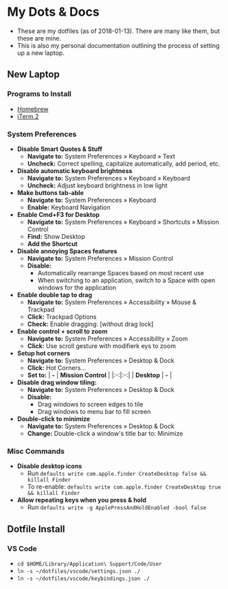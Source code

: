 # My Dots & Docs
- These are my dotfiles (as of 2018-01-13). There are many like them, but these are mine.
- This is also my personal documentation outlining the process of setting up a new laptop.

## New Laptop
### Programs to Install
- [Homebrew](https://brew.sh)
- [iTerm 2](https://www.iterm2.com/)

### System Preferences
- **Disable Smart Quotes & Stuff**
  - **Navigate to:** System Preferences » Keyboard » Text
  - **Uncheck:** Correct spelling, capitalize automatically, add period, etc.
- **Disable automatic keyboard brightness**
  - **Navigate to:** System Preferences » Keyboard » Keyboard
  - **Uncheck:** Adjust keyboard brightness in low light
- **Make buttons tab-able**
  - **Navigate to:** System Preferences » Keyboard
  - **Enable:** Keyboard Navigation
- **Enable Cmd+F3 for Desktop**
  - **Navigate to:** System Preferences » Keyboard » Shortcuts » Mission Control
  - **Find:** Show Desktop
  - **Add the Shortcut**
- **Disable annoying Spaces features**
  - **Navigate to:** System Preferences » Mission Control
  - **Disable:**
    - Automatically rearrange Spaces based on most recent use
    - When switching to an application, switch to a Space with open windows for the application
- **Enable double tap to drag**
  - **Navigate to:** System Preferences » Accessibility » Mouse & Trackpad
  - **Click:** Trackpad Options
  - **Check:** Enable dragging: [without drag lock]
- **Enable control + scroll to zoom**
  - **Navigate to:** System Preferences » Accessibility » Zoom
  - **Click:** Use scroll gesture with modifierk eys to zoom
- **Setup hot corners**
  - **Navigate to:** System Preferences » Desktop & Dock
  - **Click:** Hot Corners...
  - **Set to:**
    | **-** | **Mission Control** |
    |:-:|:-:|
    | **Desktop** | **-** |
- **Disable drag window tiling:**
  - **Navigate to:** System Preferences » Desktop & Dock
  - **Disable:**
    - Drag windows to screen edges to tile
    - Drag windows to menu bar to fill screen
- **Double-click to minimize**
  - **Navigate to:** System Preferences » Desktop & Dock
  - **Change:** Double-click a window's title bar to: Minimize
   
### Misc Commands
- **Disable desktop icons**
  - Run `defaults write com.apple.finder CreateDesktop false && killall Finder`
  - To re-enable: `defaults write com.apple.finder CreateDesktop true && killall Finder`
- **Allow repeating keys when you press & hold**
  - Run `defaults write -g ApplePressAndHoldEnabled -bool false`

## Dotfile Install
### VS Code
- `cd $HOME/Library/Application\ Support/Code/User`
- `ln -s ~/dotfiles/vscode/settings.json ./`
- `ln -s ~/dotfiles/vscode/keybindings.json ./`
